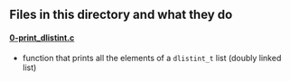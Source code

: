 ## Files in this directory and what they do
#### [0-print_dlistint.c](./0-print_dlistint.c)
- function that prints all the elements of a `dlistint_t` list (doubly linked list)

